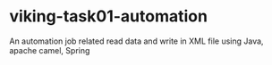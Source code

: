 # viking-task01-automation
An automation job related read data and write in XML file using Java, apache camel, Spring
